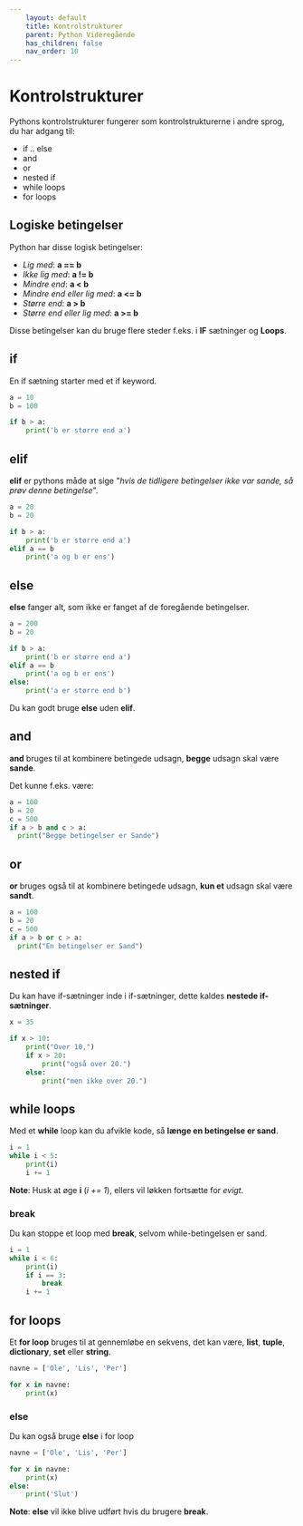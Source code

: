 ```yaml
---
    layout: default
    title: Kontrolstrukturer
    parent: Python Videregående
    has_children: false
    nav_order: 10
---
```


# Kontrolstrukturer
Pythons kontrolstrukturer fungerer som kontrolstrukturerne i andre sprog, du har adgang til:

- if .. else
- and
- or
- nested if
- while loops
- for loops

## Logiske betingelser
Python har disse logisk betingelser:

- *Lig med*: **a == b**
- *Ikke lig med*: **a != b**
- *Mindre end*: **a < b**
- *Mindre end eller lig med*: **a <= b**
- *Større end*: **a > b**
- *Større end eller lig med*: **a >= b**

Disse betingelser kan du bruge flere steder f.eks. i **IF** sætninger og **Loops**.

## if
En if sætning starter med et if keyword.

```python
a = 10
b = 100

if b > a:
    print('b er større end a')
```

## elif
**elif** er pythons måde at sige "*hvis de tidligere betingelser ikke var sande, så prøv denne betingelse*".

```python
a = 20
b = 20

if b > a:
    print('b er større end a')
elif a == b
    print('a og b er ens')
```

## else
**else** fanger alt, som ikke er fanget af de foregående betingelser.

```python
a = 200
b = 20

if b > a:
    print('b er større end a')
elif a == b
    print('a og b er ens')
else:
    print('a er større end b')
```

Du kan godt bruge **else** uden **elif**.

## and
**and** bruges til at kombinere betingede udsagn, **begge** udsagn skal være **sande**.

Det kunne f.eks. være:

```python
a = 100
b = 20
c = 500
if a > b and c > a:
  print("Begge betingelser er Sande")
```

## or
**or** bruges også til at kombinere betingede udsagn, **kun et** udsagn skal være **sandt**.

```python
a = 100
b = 20
c = 500
if a > b or c > a:
  print("En betingelser er Sand")
```

## nested if
Du kan have if-sætninger inde i if-sætninger, dette kaldes **nestede if-sætninger**.

```python
x = 35

if x > 10:
    print("Over 10,")
    if x > 20:
        print("også over 20.")
    else:
        print("men ikke over 20.")
```

## while loops
Med et **while** loop kan du afvikle kode, så **længe en betingelse er sand**.

```python
i = 1
while i < 5:
    print(i)
    i += 1
```

**Note**: Husk at øge **i** (*i += 1*), ellers vil løkken fortsætte for *evigt*.

### break
Du kan stoppe et loop med **break**, selvom while-betingelsen er sand.

```python
i = 1
while i < 6:
    print(i)
    if i == 3:
        break
    i += 1
```

## for loops
Et **for loop** bruges til at gennemløbe en sekvens, det kan være, **list**, **tuple**, **dictionary**, **set** eller **string**.

```python
navne = ['Ole', 'Lis', 'Per']

for x in navne:
    print(x)
```

### else
Du kan også bruge **else** i for loop

```python
navne = ['Ole', 'Lis', 'Per']

for x in navne:
    print(x)
else:
    print('Slut')
```

**Note**: **else** vil ikke blive udført hvis du brugere **break**.